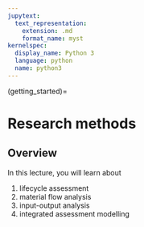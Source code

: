 ```yaml
---
jupytext:
  text_representation:
    extension: .md
    format_name: myst
kernelspec:
  display_name: Python 3
  language: python
  name: python3
---
```


(getting_started)=


# Research methods

## Overview

In this lecture, you will learn about

1. lifecycle assessment
2. material flow analysis
3. input-output analysis
4. integrated assessment modelling

